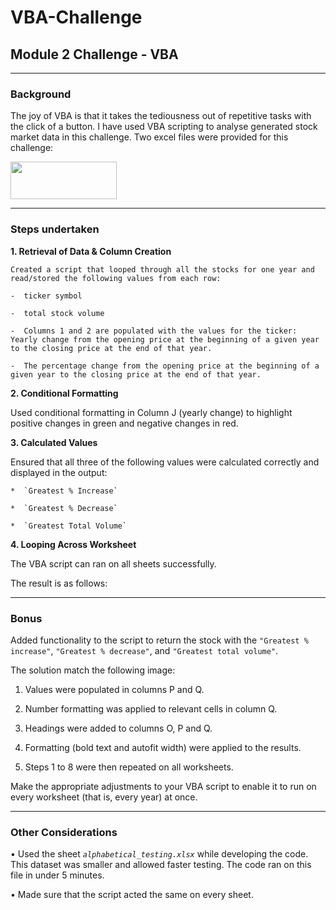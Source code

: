 # VBA-Challenge
## Module 2 Challenge - VBA

________________________________________

### Background

The joy of VBA is that it takes the tediousness out of repetitive tasks with the click of a button.  I have used VBA scripting to analyse generated stock market data in this challenge.
Two excel files were provided for this challenge:

<img src = 'https://github.com/Mago281/VBA-Challenge/assets/131424690/e4c520ca-6b5f-4cce-8fed-9f9b2218328a' width = '170' height = '60'>

________________________________________

### Steps undertaken

**1.  Retrieval of Data & Column Creation**

    Created a script that looped through all the stocks for one year and read/stored the following values from each row:

    -  ticker symbol

    -  total stock volume

    -  Columns 1 and 2 are populated with the values for the ticker: Yearly change from the opening price at the beginning of a given year to the closing price at the end of that year.

    -  The percentage change from the opening price at the beginning of a given year to the closing price at the end of that year.
  

**2.  Conditional Formatting**

  Used conditional formatting in Column J (yearly change) to highlight positive changes in green and negative changes in red.


**3.  Calculated Values**

  Ensured that all three of the following values were calculated correctly and displayed in the output:
  
    *  `Greatest % Increase`
    
    *  `Greatest % Decrease`
    
    *  `Greatest Total Volume`


**4.  Looping Across Worksheet**

  The VBA script can ran on all sheets successfully.
    

The result is as follows:
 

________________________________________

### Bonus

Added functionality to the script to return the stock with the `"Greatest % increase"`, `"Greatest % decrease"`, and `"Greatest total volume"`. 

The solution match the following image:

1.	Values were populated in columns P and Q.

2.	Number formatting was applied to relevant cells in column Q.

3.	Headings were added to columns O, P and Q.

4.	Formatting (bold text and autofit width) were applied to the results.

5.	Steps 1 to 8 were then repeated on all worksheets.

 

Make the appropriate adjustments to your VBA script to enable it to run on every worksheet (that is, every year) at once.

________________________________________

### Other Considerations

•	Used the sheet _`alphabetical_testing.xlsx`_ while developing the code.  This dataset was smaller and allowed faster testing. The code ran on this file in under 5 minutes.

•	Made sure that the script acted the same on every sheet.




